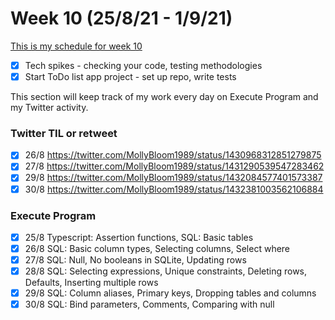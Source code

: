 # Week 10 (25/8/21 - 1/9/21)

[This is my schedule for week 10](https://learn.foundersandcoders.com/course/syllabus/pre-app-11/schedule/)

- [x] Tech spikes - checking your code, testing methodologies
- [x] Start ToDo list app project - set up repo, write tests

This section will keep track of my work every day on Execute Program and my Twitter activity.

### Twitter TIL or retweet

- [x] 26/8 https://twitter.com/MollyBloom1989/status/1430968312851279875
- [x] 27/8 https://twitter.com/MollyBloom1989/status/1431290539547283462
- [x] 29/8 https://twitter.com/MollyBloom1989/status/1432084577401573387
- [x] 30/8 https://twitter.com/MollyBloom1989/status/1432381003562106884

### Execute Program

- [x] 25/8 Typescript: Assertion functions, SQL: Basic tables
- [x] 26/8 SQL: Basic column types, Selecting columns, Select where
- [x] 27/8 SQL: Null, No booleans in SQLite, Updating rows
- [x] 28/8 SQL: Selecting expressions, Unique constraints, Deleting rows, Defaults, Inserting multiple rows
- [x] 29/8 SQL: Column aliases, Primary keys, Dropping tables and columns
- [x] 30/8 SQL: Bind parameters, Comments, Comparing with null

